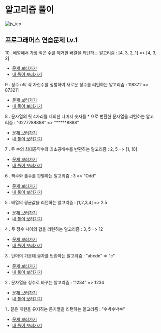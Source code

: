 # 알고리즘 풀이

![js_ico](https://user-images.githubusercontent.com/75922558/112740394-936b4500-8fb7-11eb-82ca-20e66a53ad10.png)

## 프로그래머스 연습문제 Lv.1

10 . 배열에서 가장 작은 수를 제거한 배열을 리턴하는 알고리즘 : [4, 3, 2, 1] => [4, 3, 2]

- [문제 보러가기](https://programmers.co.kr/learn/courses/30/lessons/12935)
- [내 풀이 보러가기](./2022-01-03-정수내림차순정렬-가장작은수제거한배열.js)

9 . 정수 n의 각 자릿수를 정렬하여 새로운 정수를 리턴하는 알고리즘 : 118372 => 873211

- [문제 보러가기](https://programmers.co.kr/learn/courses/30/lessons/12933)
- [내 풀이 보러가기](./2022-01-03-정수내림차순정렬-가장작은수제거한배열.js)

8 . 문자열의 뒷 4자리를 제외한 나머지 숫자를 \* 으로 변환한 문자열을 리턴하는 알고리즘 : "0277788888" => "**\***8888"

- [문제 보러가기](https://programmers.co.kr/learn/courses/30/lessons/12948)
- [내 풀이 보러가기](./2021-12-13-짝수홀수판별-최대공약수최소공배수구하기-핸드폰번호가리기.js)

7 . 두 수의 최대공약수와 최소공배수를 반환하는 알고리즘 : 2, 5 => [1, 10]

- [문제 보러가기](https://programmers.co.kr/learn/courses/30/lessons/12940)
- [내 풀이 보러가기](./2021-12-13-짝수홀수판별-최대공약수최소공배수구하기-핸드폰번호가리기.js)

6 . 짝수와 홀수를 판별하는 알고리즘 : 3 => "Odd"

- [문제 보러가기](https://programmers.co.kr/learn/courses/30/lessons/12937)
- [내 풀이 보러가기](./2021-12-13-짝수홀수판별-최대공약수최소공배수구하기-핸드폰번호가리기.js)

5 . 배열의 평균값을 리턴하는 알고리즘 : [1,2,3,4] => 2.5

- [문제 보러가기](https://programmers.co.kr/learn/courses/30/lessons/12944)
- [내 풀이 보러가기](./2021-11-26-배열의평균값.js)

4 . 두 정수 사이의 합을 리턴하는 알고리즘 : 3, 5 => 12

- [문제 보러가기](https://programmers.co.kr/learn/courses/30/lessons/12912)
- [내 풀이 보러가기](./2021-10-22-2016년-두정수사이의합.js)

3 . 단어의 가운데 글자를 반환하는 알고리즘 : "abcde" => "c"

- [문제 보러가기](https://programmers.co.kr/learn/courses/30/lessons/12903)
- [내 풀이 보러가기](./2021-09-22-문자열정수로바꾸기-가운데글자가져오기.js)

2 . 문자열을 정수로 바꾸는 알고리즘 : "1234" => 1234

- [문제 보러가기](https://programmers.co.kr/learn/courses/30/lessons/12925)
- [내 풀이 보러가기](./2021-09-22-문자열정수로바꾸기-가운데글자가져오기.js)

1 . 같은 패턴을 유지하는 문자열을 리턴하는 알고리즘 : "수박수박수"

- [문제 보러가기](https://programmers.co.kr/learn/courses/30/lessons/12922)
- [내 풀이 보러가기](./2021-09-21-수박수박수박수.js)
